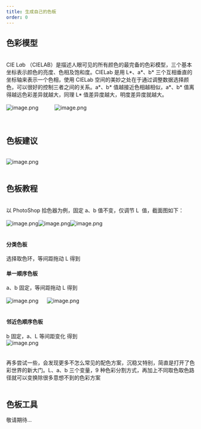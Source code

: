 ```yaml
---
title: 生成自己的色板
order: 0
---
```


## 色彩模型

<br />CIE L*a*b （CIELAB）是描述人眼可见的所有颜色的最完备的色彩模型，三个基本坐标表示颜色的亮度、色相及饱和度。CIELab 是用 L*、a*、b* 三个互相垂直的坐标轴来表示一个色相，使用 CIELab 空间的美妙之处在于通过调整数据选择颜色，可以很好的控制三者之间的关系。a*、b* 值越接近色相越相似，a*、b* 值离得越远色彩差异就越大，同理 L* 值差异度越大，明度差异度就越大。<br /> <br />![image.png](https://gw.alipayobjects.com/mdn/rms_a8a5bf/afts/img/A*_SQKRImbikoAAAAAAAAAAAAAARQnAQ#align=left&display=inline&height=266&name=image.png&originHeight=854&originWidth=986&size=700305&status=done&style=none&width=307)           ![image.png](https://gw.alipayobjects.com/mdn/rms_a8a5bf/afts/img/A*qEwvQYuwPQYAAAAAAAAAAAAAARQnAQ#align=left&display=inline&height=252&name=image.png&originHeight=642&originWidth=748&size=728884&status=done&style=none&width=294)<br /> <br /> <br />

## 色板建议

<br />![image.png](https://gw.alipayobjects.com/mdn/rms_a8a5bf/afts/img/A*b3LhTJYjgHQAAAAAAAAAAAAAARQnAQ#align=left&display=inline&height=512&name=image.png&originHeight=1024&originWidth=2264&size=222207&status=done&style=none&width=1132)<br /> <br />

## 色板教程

<br />以 PhotoShop 拾色器为例，固定 a、b 值不变，仅调节 L  值，截面图如下：<br /> <br />![image.png](https://gw.alipayobjects.com/mdn/rms_a8a5bf/afts/img/A*sjhVR4StFRQAAAAAAAAAAAAAARQnAQ#align=left&display=inline&height=161&name=image.png&originHeight=572&originWidth=1014&size=257029&status=done&style=none&width=285)![image.png](https://gw.alipayobjects.com/mdn/rms_a8a5bf/afts/img/A*BBHWRqYdK8MAAAAAAAAAAAAAARQnAQ#align=left&display=inline&height=160&name=image.png&originHeight=548&originWidth=606&size=261086&status=done&style=none&width=177)![image.png](https://gw.alipayobjects.com/mdn/rms_a8a5bf/afts/img/A*OQ_GT6OdUhUAAAAAAAAAAAAAARQnAQ#align=left&display=inline&height=162&name=image.png&originHeight=544&originWidth=602&size=250344&status=done&style=none&width=179)<br /> <br />

#### 分类色板

选择取色环，等间距拖动 L 得到

#### 单一顺序色板

a、b 固定，等间距拖动 L 得到   <br /> <br />![image.png](https://gw.alipayobjects.com/mdn/rms_a8a5bf/afts/img/A*rv01TaJ-j-4AAAAAAAAAAAAAARQnAQ#align=left&display=inline&height=162&name=image.png&originHeight=546&originWidth=1002&size=321137&status=done&style=none&width=297)      ![image.png](https://gw.alipayobjects.com/mdn/rms_a8a5bf/afts/img/A*Ht21QYiuPUUAAAAAAAAAAAAAARQnAQ#align=left&display=inline&height=62&name=image.png&originHeight=140&originWidth=586&size=11224&status=done&style=none&width=259)<br /> <br />

#### 邻近色顺序色板

b 固定，a、L 等间距变化 得到<br />![image.png](https://gw.alipayobjects.com/mdn/rms_a8a5bf/afts/img/A*Ar1wSpFyBhYAAAAAAAAAAAAAARQnAQ#align=left&display=inline&height=51&name=image.png&originHeight=116&originWidth=576&size=11256&status=done&style=none&width=254)<br /> <br /> <br />再多尝试一些，会发现更多不怎么常见的配色方案，沉稳又特别，简直是打开了色彩世界的新大门。L、a、b 三个变量，9 种色彩分割方式，再加上不同取色取色路径就可以变换除很多意想不到的色彩方案<br /> <br />

## 色板工具

敬请期待...<br /> <br /> <br />

##

<br />
<br />

##

####

####
